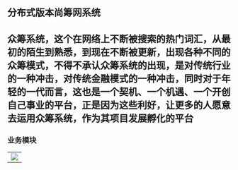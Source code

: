 
## 分布式版本尚筹网系统
## 众筹系统，这个在网络上不断被搜索的热门词汇，从最初的陌生到熟悉，到现在不断被更新，出现各种不同的众筹模式，不得不承认众筹系统的出现，是对传统行业的一种冲击，对传统金融模式的一种冲击，同时对于年轻的一代而言，这也是一个契机、一个机遇、一个开创自己事业的平台，正是因为这些利好，让更多的人愿意去运用众筹系统，作为其项目发展孵化的平台
### 业务模块
<table>
    <tr>
        <td><img src="https://img-blog.csdnimg.cn/20191128233718780.png?x-oss-process=image/watermark,type_ZmFuZ3poZW5naGVpdGk,shadow_10,text_aHR0cHM6Ly9ibG9nLmNzZG4ubmV0L2JhaWR1XzMzMjY3MDc5,size_16,color_FFFFFF,t_70"/></td>
    </tr>
</table>
